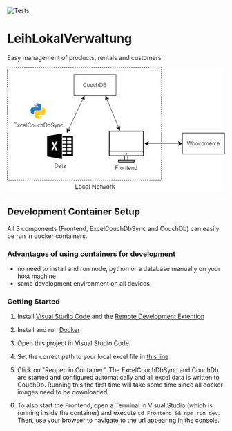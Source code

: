 ![Tests](https://github.com/leih-lokal/LeihLokalVerwaltung/workflows/Test,%20Build%20and%20Deploy/badge.svg)


# LeihLokalVerwaltung
Easy management of products, rentals and customers

![Architecture](architecture.png)

## Development Container Setup

All 3 components (Frontend, ExcelCouchDbSync and CouchDb) can easily be run in docker containers.

### Advantages of using containers for development

- no need to install and run node, python or a database manually on your host machine
- same development environment on all devices


### Getting Started

1. Install [Visual Studio Code](https://code.visualstudio.com/) and the [Remote Development Extention](https://marketplace.visualstudio.com/items?itemName=ms-vscode-remote.vscode-remote-extensionpack)

2. Install and run [Docker](https://www.docker.com/products/docker-desktop)

3. Open this project in Visual Studio Code

4. Set the correct path to your local excel file in [this line](https://github.com/leih-lokal/LeihLokalVerwaltung/blob/74bf1e1f3ad0f405c00cb17c339b8b32451635cc/.devcontainer/docker-compose.yml#L48)

5. Click on "Reopen in Container". The ExcelCouchDbSync and CouchDb are started and configured automatically and all excel data is written to CouchDb. Running this the first time will take some time since all docker images need to be downloaded.

6. To also start the Frontend, open a Terminal in Visual Studio (which is running inside the container) and execute `cd Frontend && npm run dev`. Then, use your browser to navigate to the url appearing in the console.
